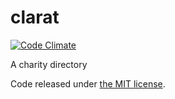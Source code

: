 clarat
======

[![Code Climate](https://codeclimate.com/github/clarat-org/clarat/badges/gpa.svg)](https://codeclimate.com/github/clarat-org/clarat)

A charity directory

Code released under [the MIT license](LICENSE).
